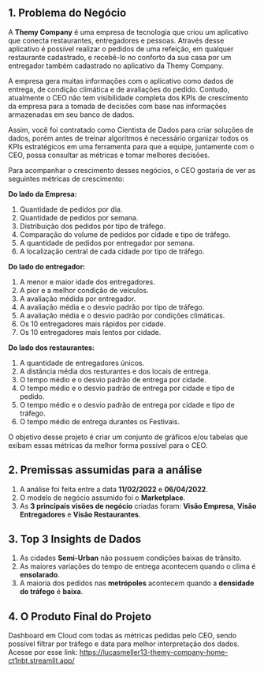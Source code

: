 ## 1. Problema do Negócio

A **Themy Company** é uma empresa de tecnologia que criou um aplicativo que conecta restaurantes, entregadores e pessoas. Através desse aplicativo é possível realizar o pedidos de uma refeição, em qualquer restaurante cadastrado, e recebê-lo no conforto da sua casa por um entregador também cadastrado no aplicativo da Themy Company.

A empresa gera muitas informações com o aplicativo como dados de entrega, de condição climática e de avaliações do pedido. Contudo, atualmente o CEO não tem visibilidade completa dos KPIs de crescimento da empresa para a tomada de decisões com base nas informações armazenadas em seu banco de dados.

Assim, você foi contratado como Cientista de Dados para criar soluções de dados, porém antes de treinar algoritmos é necessário organizar todos os KPIs estratégicos em uma ferramenta para que a equipe, juntamente com o CEO, possa consultar as métricas e tomar melhores decisões.

Para acompanhar o crescimento desses negócios, o CEO gostaria de ver as seguintes métricas de crescimento:

**Do lado da Empresa:**
1. Quantidade de pedidos por dia.
2. Quantidade de pedidos por semana.
3. Distribuição dos pedidos por tipo de tráfego.
4. Comparação do volume de pedidos por cidade e tipo de tráfego.
4. A quantidade de pedidos por entregador por semana.
5. A localização central de cada cidade por tipo de tráfego.

**Do lado do entregador:**
1. A menor e maior idade dos entregadores.
2. A pior e a melhor condição de veículos.
3. A avaliação médida por entregador.
4. A avaliação média e o desvio padrão por tipo de tráfego.
5. A avaliação média e o desvio padrão por condições climáticas.
6. Os 10 entregadores mais rápidos por cidade.
7. Os 10 entregadores mais lentos por cidade.

**Do lado dos restaurantes:**
1. A quantidade de entregadores únicos.
2. A distância média dos resturantes e dos locais de entrega.
3. O tempo médio e o desvio padrão de entrega por cidade.
4. O tempo médio e o desvio padrão de entrega por cidade e tipo de pedido.
5. O tempo médio e o desvio padrão de entrega por cidade e tipo de tráfego.
6. O tempo médio de entrega durantes os Festivais.

O objetivo desse projeto é criar um conjunto de gráficos e/ou tabelas que exibam essas métricas da melhor forma possível para o CEO.

## 2. Premissas assumidas para a análise
1. A análise foi feita entre a data **11/02/2022** e **06/04/2022**.
2. O modelo de negócio assumido foi o **Marketplace**.
3. As **3 principais visões de negócio** criadas foram: **Visão Empresa**, **Visão Entregadores** e **Visão Restaurantes**.

## 3. Top 3 Insights de Dados
1. As cidades **Semi-Urban** não possuem condições baixas de trânsito.
2. As maiores variações do tempo de entrega acontecem quando o clima é **ensolarado**.
3. A maioria dos pedidos nas **metrópoles** acontecem quando a **densidade do tráfego** é **baixa**.

## 4. O Produto Final do Projeto
Dashboard em Cloud com todas as métricas pedidas pelo CEO, sendo possível filtrar por tráfego e data para melhor interpretação dos dados.
Acesse por esse link: https://lucasmeller13-themy-company-home-ct1nbt.streamlit.app/

